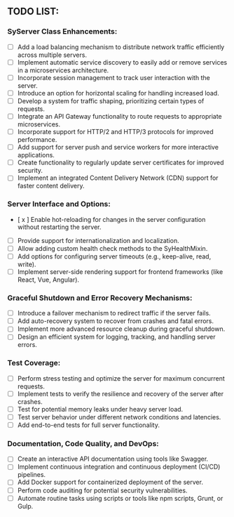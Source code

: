 ## TODO LIST:

### SyServer Class Enhancements:

- [ ] Add a load balancing mechanism to distribute network traffic efficiently across multiple servers.
- [ ] Implement automatic service discovery to easily add or remove services in a microservices architecture.
- [ ] Incorporate session management to track user interaction with the server.
- [ ] Introduce an option for horizontal scaling for handling increased load.
- [ ] Develop a system for traffic shaping, prioritizing certain types of requests.
- [ ] Integrate an API Gateway functionality to route requests to appropriate microservices.
- [ ] Incorporate support for HTTP/2 and HTTP/3 protocols for improved performance.
- [ ] Add support for server push and service workers for more interactive applications.
- [ ] Create functionality to regularly update server certificates for improved security.
- [ ] Implement an integrated Content Delivery Network (CDN) support for faster content delivery.

### Server Interface and Options:

- [ x ] Enable hot-reloading for changes in the server configuration without restarting the server.
- [ ] Provide support for internationalization and localization.
- [ ] Allow adding custom health check methods to the SyHealthMixin.
- [ ] Add options for configuring server timeouts (e.g., keep-alive, read, write).
- [ ] Implement server-side rendering support for frontend frameworks (like React, Vue, Angular).

### Graceful Shutdown and Error Recovery Mechanisms:

- [ ] Introduce a failover mechanism to redirect traffic if the server fails.
- [ ] Add auto-recovery system to recover from crashes and fatal errors.
- [ ] Implement more advanced resource cleanup during graceful shutdown.
- [ ] Design an efficient system for logging, tracking, and handling server errors.

### Test Coverage:

- [ ] Perform stress testing and optimize the server for maximum concurrent requests.
- [ ] Implement tests to verify the resilience and recovery of the server after crashes.
- [ ] Test for potential memory leaks under heavy server load.
- [ ] Test server behavior under different network conditions and latencies.
- [ ] Add end-to-end tests for full server functionality.

### Documentation, Code Quality, and DevOps:

- [ ] Create an interactive API documentation using tools like Swagger.
- [ ] Implement continuous integration and continuous deployment (CI/CD) pipelines.
- [ ] Add Docker support for containerized deployment of the server.
- [ ] Perform code auditing for potential security vulnerabilities.
- [ ] Automate routine tasks using scripts or tools like npm scripts, Grunt, or Gulp.
